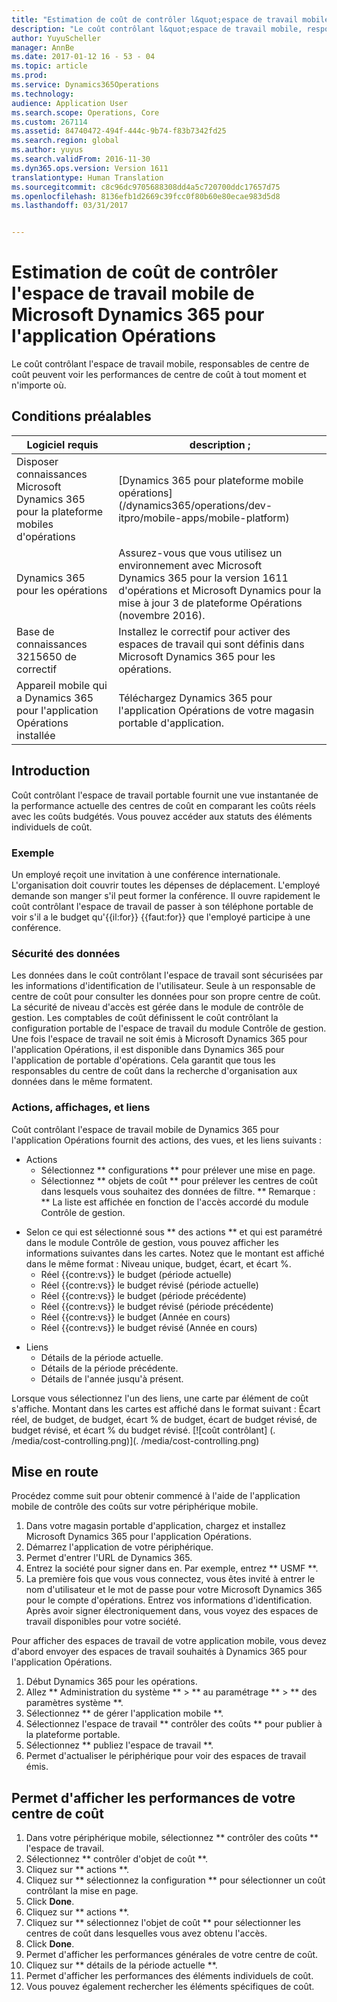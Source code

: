 ```yaml
---
title: "Estimation de coût de contrôler l&quot;espace de travail mobile de Microsoft Dynamics 365 pour l&quot;application Opérations"
description: "Le coût contrôlant l&quot;espace de travail mobile, responsables de centre de coût peuvent voir les performances de centre de coût à tout moment et n&quot;importe où."
author: YuyuScheller
manager: AnnBe
ms.date: 2017-01-12 16 - 53 - 04
ms.topic: article
ms.prod: 
ms.service: Dynamics365Operations
ms.technology: 
audience: Application User
ms.search.scope: Operations, Core
ms.custom: 267114
ms.assetid: 84740472-494f-444c-9b74-f83b7342fd25
ms.search.region: global
ms.author: yuyus
ms.search.validFrom: 2016-11-30
ms.dyn365.ops.version: Version 1611
translationtype: Human Translation
ms.sourcegitcommit: c8c96dc9705688308dd4a5c720700ddc17657d75
ms.openlocfilehash: 8136efb1d2669c39fcc0f80b60e80ecae983d5d8
ms.lasthandoff: 03/31/2017


---
```


# <a name="cost-controlling-mobile-workspace-for-microsoft-dynamics-365-for-operations-app"></a>Estimation de coût de contrôler l'espace de travail mobile de Microsoft Dynamics 365 pour l'application Opérations

Le coût contrôlant l'espace de travail mobile, responsables de centre de coût peuvent voir les performances de centre de coût à tout moment et n'importe où. 

<a name="prerequisites"></a>Conditions préalables
-------------

| Logiciel requis                                                         | description ;                                                                                                                                                                   |
|----------------------------------------------------------------------|-------------------------------------------------------------------------------------------------------------------------------------------------------------------------------|
| Disposer connaissances Microsoft Dynamics 365 pour la plateforme mobiles d'opérations | [Dynamics 365 pour plateforme mobile opérations] (/dynamics365/operations/dev-itpro/mobile-apps/mobile-platform)                                                              |
| Dynamics 365 pour les opérations                                          | Assurez-vous que vous utilisez un environnement avec Microsoft Dynamics 365 pour la version 1611 d'opérations et Microsoft Dynamics pour la mise à jour 3 de plateforme Opérations (novembre 2016). |
| Base de connaissances 3215650 de correctif                                                    | Installez le correctif pour activer des espaces de travail qui sont définis dans Microsoft Dynamics 365 pour les opérations.                                                                       |
| Appareil mobile qui a Dynamics 365 pour l'application Opérations installée | Téléchargez Dynamics 365 pour l'application Opérations de votre magasin portable d'application.                                                                                                      |

## <a name="introduction"></a>Introduction
Coût contrôlant l'espace de travail portable fournit une vue instantanée de la performance actuelle des centres de coût en comparant les coûts réels avec les coûts budgétés. Vous pouvez accéder aux statuts des éléments individuels de coût.

### <a name="example"></a>Exemple

Un employé reçoit une invitation à une conférence internationale. L'organisation doit couvrir toutes les dépenses de déplacement. L'employé demande son manger s'il peut former la conférence. Il ouvre rapidement le coût contrôlant l'espace de travail de passer à son téléphone portable de voir s'il a le budget qu'{{il:for}} {{faut:for}} que l'employé participe à une conférence.

### <a name="data-security"></a>Sécurité des données

Les données dans le coût contrôlant l'espace de travail sont sécurisées par les informations d'identification de l'utilisateur. Seule à un responsable de centre de coût pour consulter les données pour son propre centre de coût. La sécurité de niveau d'accès est gérée dans le module de contrôle de gestion. Les comptables de coût définissent le coût contrôlant la configuration portable de l'espace de travail du module Contrôle de gestion. Une fois l'espace de travail ne soit émis à Microsoft Dynamics 365 pour l'application Opérations, il est disponible dans Dynamics 365 pour l'application de portable d'opérations. Cela garantit que tous les responsables du centre de coût dans la recherche d'organisation aux données dans le même formatent.

### <a name="actions-views-and-links"></a>Actions, affichages, et liens

Coût contrôlant l'espace de travail mobile de Dynamics 365 pour l'application Opérations fournit des actions, des vues, et les liens suivants :

-   Actions 
    -   Sélectionnez ** configurations ** pour prélever une mise en page.
    -   Sélectionnez ** objets de coût ** pour prélever les centres de coût dans lesquels vous souhaitez des données de filtre. ** Remarque : ** La liste est affichée en fonction de l'accès accordé du module Contrôle de gestion.

<!-- -->

-   Selon ce qui est sélectionné sous ** des actions ** et qui est paramétré dans le module Contrôle de gestion, vous pouvez afficher les informations suivantes dans les cartes. Notez que le montant est affiché dans le même format : Niveau unique, budget, écart, et écart %. 
    -   Réel {{contre:vs}} le budget (période actuelle)
    -   Réel {{contre:vs}} le budget révisé (période actuelle)
    -   Réel {{contre:vs}} le budget (période précédente)
    -   Réel {{contre:vs}} le budget révisé (période précédente)
    -   Réel {{contre:vs}} le budget (Année en cours)
    -   Réel {{contre:vs}} le budget révisé (Année en cours)

<!-- -->

-   Liens
    -   Détails de la période actuelle.
    -   Détails de la période précédente.
    -   Détails de l'année jusqu'à présent.

Lorsque vous sélectionnez l'un des liens, une carte par élément de coût s'affiche. Montant dans les cartes est affiché dans le format suivant : Écart réel, de budget, de budget, écart % de budget, écart de budget révisé, de budget révisé, et écart % du budget révisé.  [![coût contrôlant] (. /media/cost-controlling.png)](. /media/cost-controlling.png)

## <a name="get-started"></a>Mise en route
Procédez comme suit pour obtenir commencé à l'aide de l'application mobile de contrôle des coûts sur votre périphérique mobile.

1.  Dans votre magasin portable d'application, chargez et installez Microsoft Dynamics 365 pour l'application Opérations.
2.  Démarrez l'application de votre périphérique.
3.  Permet d'entrer l'URL de Dynamics 365.
4.  Entrez la société pour signer dans en. Par exemple, entrez ** USMF **.
5.  La première fois que vous vous connectez, vous êtes invité à entrer le nom d'utilisateur et le mot de passe pour votre Microsoft Dynamics 365 pour le compte d'opérations. Entrez vos informations d'identification. Après avoir signer électroniquement dans, vous voyez des espaces de travail disponibles pour votre société.

Pour afficher des espaces de travail de votre application mobile, vous devez d'abord envoyer des espaces de travail souhaités à Dynamics 365 pour l'application Opérations.

1.  Début Dynamics 365 pour les opérations.
2.  Allez ** Administration du système ** &gt; ** au paramétrage ** &gt; ** des paramètres système **.
3.  Sélectionnez ** de gérer l'application mobile **.
4.  Sélectionnez l'espace de travail ** contrôler des coûts ** pour publier à la plateforme portable.
5.  Sélectionnez ** publiez l'espace de travail **.
6.  Permet d'actualiser le périphérique pour voir des espaces de travail émis.

## <a name="view-the-performance-of-your-cost-center"></a>Permet d'afficher les performances de votre centre de coût
1.  Dans votre périphérique mobile, sélectionnez ** contrôler des coûts ** l'espace de travail.
2.  Sélectionnez ** contrôler d'objet de coût **.
3.  Cliquez sur ** actions **.
4.  Cliquez sur ** sélectionnez la configuration ** pour sélectionner un coût contrôlant la mise en page.
5.  Click **Done**.
6.  Cliquez sur ** actions **.
7.  Cliquez sur ** sélectionnez l'objet de coût ** pour sélectionner les centres de coût dans lesquelles vous avez obtenu l'accès.
8.  Click **Done**.
9.  Permet d'afficher les performances générales de votre centre de coût.
10. Cliquez sur ** détails de la période actuelle **.
11. Permet d'afficher les performances des éléments individuels de coût.
12. Vous pouvez également rechercher les éléments spécifiques de coût.



